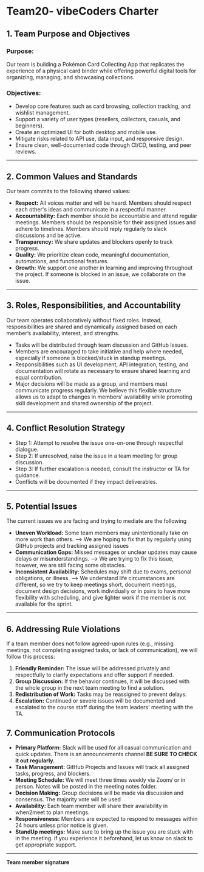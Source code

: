 # Team20- vibeCoders Charter 

## 1. Team Purpose and Objectives

### Purpose: 
Our team is building a Pokémon Card Collecting App that replicates the experience of a physical card binder while offering powerful digital tools for organizing, managing, and showcasing collections.

### Objectives:
- Develop core features such as card browsing, collection tracking, and wishlist management.
- Support a variety of user types (resellers, collectors, casuals, and beginners).
- Create an optimized UI for both desktop and mobile use.
- Mitigate risks related to API use, data input, and responsive design.
- Ensure clean, well-documented code through CI/CD, testing, and peer reviews.

---
## 2. Common Values and Standards
Our team commits to the following shared values:
- **Respect:** All voices matter and will be heard. Members should respect each other's ideas and communicate in a respectful manner. 
- **Accountability:** Each member should be accountable and attend regular meetings. Members should be responsible for their assigned issues and adhere to timelines. Members should reply regularly to slack discussions and be active.
- **Transparency:** We share updates and blockers openly to track progress.
- **Quality:** We prioritize clean code, meaningful documentation, automations, and functional features.
- **Growth:** We support one another in learning and improving throughout the project. If someone is blocked in an issue, we collaborate on the issue.

---
## 3. Roles, Responsibilities, and Accountability
Our team operates collaboratively without fixed roles. Instead, responsibilities are shared and dynamically assigned based on each member’s availability, interest, and strengths.
- Tasks will be distributed through team discussion and GitHub Issues.
- Members are encouraged to take initiative and help where needed, especially if someone is blocked/stuck in standup meetings.
- Responsibilities such as UI development, API integration, testing, and documentation will rotate as necessary to ensure shared learning and equal contribution.
- Major decisions will be made as a group, and members must communicate progress regularly.
We believe this flexible structure allows us to adapt to changes in members' availability while promoting skill development and shared ownership of the project.
---
## 4. Conflict Resolution Strategy
- Step 1: Attempt to resolve the issue one-on-one through respectful dialogue.
- Step 2: If unresolved, raise the issue in a team meeting for group discussion.
- Step 3: If further escalation is needed, consult the instructor or TA for guidance.
- Conflicts will be documented if they impact deliverables.
---
## 5. Potential Issues
The current issues we are facing and trying to mediate are the following
- **Uneven Workload:** Some team members may unintentionally take on more work than others. --> We are hoping to fix that by regularly using GitHub projects and tracking assigned issues
- **Communication Gaps:** Missed messages or unclear updates may cause delays or misunderstandings. --> We are trying to fix this issue, however, we are still facing some obstacles.
- **Inconsistent Availability:** Schedules may shift due to exams, personal obligations, or illness. --> We understand life circumstances are different, so we try to keep meetings short, document meetings, document design decisions, work individually or in pairs to have more flexibility with scheduling, and give lighter work if the member is not available for the sprint.
---
## 6. Addressing Rule Violations
If a team member does not follow agreed-upon rules (e.g., missing meetings, not completing assigned tasks, or lack of communication), we will follow this process:
1. **Friendly Reminder:** The issue will be addressed privately and respectfully to clarify expectations and offer support if needed.
2. **Group Discussion:** If the behavior continues, it will be discussed with the whole group in the next team meeting to find a solution.
3. **Redistribution of Work:** Tasks may be reassigned to prevent delays.
4. **Escalation:** Continued or severe issues will be documented and escalated to the course staff during the team leaders' meeting with the TA.

## 7. Communication Protocols
- **Primary Platform:** Slack will be used for all casual communication and quick updates. There is an announcements channel **BE SURE TO CHECK it out regularly.** 
- **Task Management:** GitHub Projects and Issues will track all assigned tasks, progress, and blockers.
- **Meeting Schedule:** We will meet three times weekly via Zoom/ or in person. Notes will be posted in the meeting notes folder.
- **Decision Making:** Group decisions will be made via discussion and consensus. The majority vote will be used
- **Availability:** Each team member will share their  availability in when2meet to plan meetings.
- **Responsiveness:** Members are expected to respond to messages within 24 hours unless prior notice is given.
- **StandUp meetings:** Make sure to bring up the issue you are stuck with in the meeting. if you experience it beforehand, let us know on slack to get appropriate support.

---
**Team member signature**



